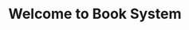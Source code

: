 <html>
<title>ApoGee Assignment</title>
<link rel="stylesheet" href="css/index.css" />
<body>
<div id="menu">
<div align="left"><?php
include 'widgets/date_time.php';
?>
</div>
</div>

<div id="container">
<span class="center">
<br>
<br>
<h1  align="center">Welcome to Book System</h1>
</span>
</div>
</body>
</html>
